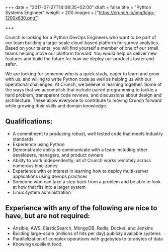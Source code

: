 +++
date = "2017-07-27T14:08:35+02:00"
draft = false
title = "Python Systems Engineer"
weight = 200
images = ["https://crunch.io/img/logo-1200x630.png"]


+++

Crunch is looking for a Python DevOps Engineers who want to be part of our team building a large-scale cloud-based platform for survey analytics. Based on your talents, you will find yourself a member of one of our small teams helping move our platform forward. You would help us deliver new features and build the future for how we deploy our products faster and safer.

We are looking for someone who is a quick study, eager to learn and grow with us, and willing to write Python code as well as helping us with our operational challenges. At Crunch, we believe in learning together. Some of the ways that we accomplish that include paired programming to tackle a hard problem, transparent code reviews, and discussions about design and architecture. These allow everyone to contribute to moving Crunch forward while growing their skills and domain knowledge.

## Qualifications:

* A commitment to producing robust, well tested code that meets industry standards
* Experience using Python
* Demonstrable ability to communicate with a team including other developers, managers, and product owners
* Ability to work independently; all of Crunch works remotely across numerous time zones
* Experience with or interest in learning how to deploy multi-server applications using devops practices
* Someone who can take a step back from a problem and be able to look at how that fits into a larger system
* Linux system administration

## Experience with any of the following are nice to have, but are not required:
* Ansible, AWS, ElasticSearch, MongoDB, Redis, Docker, and Jenkins
* Building large-scale (millions of hits per day) publicly available systems
* Parallelization of complex operations with gigabytes to terabytes of data
* Knowing excellent food
